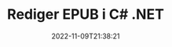 ---
############################# Static ############################
layout: "auto-gen-editor"
date: 2022-11-09T21:38:21
draft: false
otherformats: doc docx docm dotx xls xlsx xlsm ppt pptx pptm mobi html mhtml txt xml csv pdf xps msg eml

############################# Head ############################
head_title: "EPUB Editor — Rediger EPUB i C# .NET"
head_description: "Hvordan redigerer man EPUB i C# .NET ved hjælp af et par linjer kode? Brug GroupDocs-dokumenter, der behandler API'er til at redigere, opdatere og gemme mere end 30 filformater."

############################# Header ############################
title: "Rediger EPUB i C# .NET"
description: "Effektiv og robust EPUB redigering ved hjælp af serverside GroupDocs.Editor til C# .NET API'er, uden brug af software som Microsoft eller Open Office."
bg_image: "https://cms.admin.containerize.com/templates/aspose/App_Themes/V3/images/bg/header1.png"
bg_overlay: false
button:
    enable: true
    icon: "fas fa-arrow-down"
    label: "Download gratis prøveversion"
    link: "https://downloads.groupdocs.com/editor/net"

############################# SubMenu ############################
submenu:
    enable: true

    left:
        img_alt: "GroupDocs.Editor for .NET"
        image: "https://cms.admin.containerize.com/templates/groupdocs/images/product-logos/90x90-noborder/groupdocs-editor-net.png"
        product: "GroupDocs.Editor"
        platform: ".NET"

    middle:
        button:

            # button loop
            - link: "https://apireference.groupdocs.com/editor/net"
              text: "API-reference"

            # button loop
            - link: "https://github.com/groupdocs-editor"
              text: "Kode eksempler"

            # button loop
            - link: "https://products.groupdocs.app/editor/family"
              text: "Live demoer"

            # button loop
            - link: "https://purchase.groupdocs.com/pricing/editor/net"
              text: "Prissætning"

    right:
        link_download: "https://downloads.groupdocs.com/editor"
        link_learn: "https://docs.groupdocs.com/editor/net"
        link_buy: "https://purchase.groupdocs.com"

############################# About ############################
about:
    enable: true
    title: "Om GroupDocs.Editor for .NET API"
    content: |
        [GroupDocs.Editor for .NET](/da/editor/net/) API er det rigtige valg til at redigere Microsoft Word, Excel, PowerPoint, Open Office dokumenter og præsentationer. GroupDocs.Editor er et selvstændigt API, der er velegnet til serverside- og backend-systemer, hvor høj ydeevne er påkrævet. Det afhænger ikke af nogen software som Microsoft eller Open Office.

############################# Steps ############################
steps:
    enable: true
    title_left: "Trin til redigering af EPUB i C#"
    content_left: |
        [GroupDocs.Editor for .NET](/da/editor/net/) giver en nem og ligetil måde for udviklere at redigere EPUB-filerne ved hjælp af et par linjer kode.
        * Opret en forekomst af `Editor`-klassen med obligatorisk filsti eller bytestrøm og indlæs EPUB-filen
        * Opret og indstil klasseforekomsten `EbookEditOptions` for filformatet EPUB
        * Kald `Editor.Edit()`-metoden og få et EPUB-dokument i HTML-format, der nemt kan redigeres med enhver WYSIWYG-editor.
        * Kald `Editor.Save()`-metoden og gem den redigerede EPUB-fil ved hjælp af `EpubSaveOptions`- eller `Azw3SaveOptions`-klassen til lagring i henholdsvis ePub- eller AZW3-formater

        
    title_right: "Systemkrav"
    content_right: |
        En grundlæggende dokumentredigering med GroupDocs.Editor for .NET API'er kan udføres ved at implementere nogle få nemme trin. Vores API'er understøttes på alle større platforme og operativsystemer. Før du udfører koden nedenfor, skal du sørge for, at du har følgende forudsætninger installeret på dit system.

        * Operativsystemer: Microsoft Windows, Linux, MacOS
        * Udviklingsmiljøer: Microsoft Visual Studio, Xamarin, MonoDevelop
        * Rammer: .NET Framework, .NET Standard, .NET Core, Mono
        * Få den seneste version af GroupDocs.Editor for .NET downloadet fra [NuGet](https://www.nuget.org/packages/groupdocs.editor)
        
    code: |        
        ```csharp
        // Load the EPUB file into Editor
        Editor editor = new Editor("source.epub");

        // Create and adjust the edit options, common for all e-book formats, including EPUB
        EbookEditOptions editOptions = new EbookEditOptions();
        
        // Open input EPUB document for edit — obtain an intermediate document, that can be edited
        EditableDocument beforeEdit = editor.Edit(editOptions);

        // Grab EPUB document content and associated resources from editable document
        string content = beforeEdit.GetEmbeddedHtml();

        // Send the content to WYSIWYG-editor, edit it there, and send edited content back to the server-side
        // This step simulates a such operation
        string updatedContent = content.Replace("Adventure", "Edited Adventure");

        // Grab edited content and resources from WYSIWYG-editor and create a new EditableDocument instance from it
        EditableDocument afterEdit = EditableDocument.FromMarkup(updatedContent, null);

        // Create and adjust the save options, separate for every e-book format
        EpubSaveOptions epubSaveOptions = new EpubSaveOptions();//for ePub
        Azw3SaveOptions azw3SaveOptions = new Azw3SaveOptions();//for AZW3

        // Save edited EPUB document to the ePub format
        editor.Save(afterEdit, outputPath, epubSaveOptions);

        // Save edited EPUB document to the AZW3 format
        editor.Save(afterEdit, outputPath, azw3SaveOptions);
        ```
        
############################# Demos ############################
demos:
    enable: true
    title: "EPUB Editor Live Demoer"
    content: |
        Rediger EPUB lige nu ved at besøge webstedet [GroupDocs.Editor Live Demos](https://products.groupdocs.app/editor/family).
        Live-demoen har følgende fordele
        
############################# More Formats ############################
more_formats:
    enable: true
    title: "Andre understøttede redaktører"
    content: |
        Du kan også redigere andre filformater. Se venligst den komplette liste nedenfor.


############################# Back to top ###############################
back_to_top:
    enable: true
---